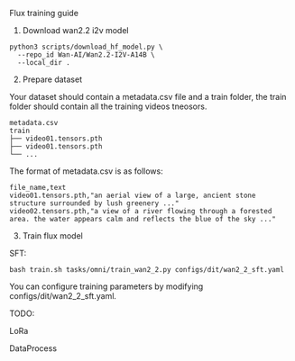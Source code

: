 Flux training guide

1. Download wan2.2 i2v model

```shell
python3 scripts/download_hf_model.py \
  --repo_id Wan-AI/Wan2.2-I2V-A14B \
  --local_dir .
```

2. Prepare dataset

Your dataset should contain a metadata.csv file and a train folder, the train folder should contain all the training videos tneosors.

```shell
metadata.csv
train
├── video01.tensors.pth
├── video01.tensors.pth
└── ...
```

The format of metadata.csv is as follows:
```shell
file_name,text
video01.tensors.pth,"an aerial view of a large, ancient stone structure surrounded by lush greenery ..."
video02.tensors.pth,"a view of a river flowing through a forested area. the water appears calm and reflects the blue of the sky ..."
```

3. Train flux model

SFT:
```
bash train.sh tasks/omni/train_wan2_2.py configs/dit/wan2_2_sft.yaml
```

You can configure training parameters by modifying configs/dit/wan2_2_sft.yaml.

TODO: 

LoRa

DataProcess